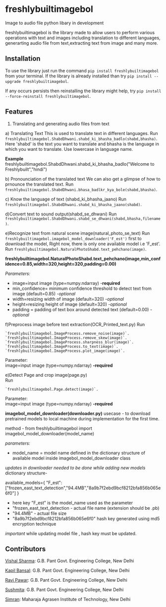 # freshlybuiltimagebol
Image to audio file python libary in development

freshlybuiltimagebol is the library made to allow users to perform various operations with text and images including translation to different languages, generarting audio file from text,extracting text from image and many more.

## Installation
To use the library just run the command `pip install freshlybuiltimagebol` from your terminal. If the library is already installed than try `pip install --upgrade freshlybuiltimagebol`.

If any occurs persists then reinstalling the library might help, try `pip install --force-reinstall freshlybuiltimagebol`.

## Features
1. Translating and generating audio files from text
 
 a) Translating Text
 This is used to translate text in different languages.
 Run `freshlybuiltimagebol.ShabdDhwani.shabd_ki_bhasha_badlo(shabd,bhasha)`.
 Here 'shabd' is the text you want to translate and bhasha is the language in which you want to translate. Use lowercase in language name.
 
**Example**
freshlybuiltimagebol.ShabdDhwani.shabd_ki_bhasha_badlo("Welcome to Freshlybuilt","hindi")

b) Pronounciation of the translated text
We can also get a glimpse of how to prnounce the translated text.
Run `freshlybuiltimagebol.ShabdDhwani.bhasa_badlkr_kya_bole(shabd,bhasha)`.

c) Know the language of text (shabd_ki_bhasha_jaano)
Run `freshlybuiltimagebol.ShabdDhwani.shabd_ki_bhasha_jaano(shabd)`.

d)Convert text to sound output(shabd_se_dhwani)
Run `freshlybuiltimagebol.ShabdDhwani.shabd_se_dhwani(shabd,bhasha,filename)`. 
 
e)Recognize text from natural scene image(natural_photo_se_text)
Run `freshlybuiltimagebol.imagebol_model_downloader('F_est')` first to download the model, Right now, there is only one available model i.e 'F_est'.
Run `freshlybuiltimagebol.NaturalPhotoShabd.text_pehchano(image)`.

**freshlybuiltimagebol.NaturalPhotoShabd.text_pehchano(image,min_confidence=0.85,width=320,height=320,padding=0.00)**  

*Parameters:*  
- image=input image (type=numpy.ndarray) -**required**  
- min_confidence= minimum confidence threshold to detect text from image (default=0.85) -*optional*  
- width=resizing width of image (default=320) -*optional*  
- height=resizing height of image (default=320) -*optional*  
- padding = padding of text box around detected text (default=0.00) -*optional*  

f)Preprocess image before text extraction(OCR_Printed_text.py)
Run 

    `freshlybuiltimagebol.ImageProcess.remove_noise(image)`.  
    `freshlybuiltimagebol.ImageProcess.remove_skew(image)`.  
    `freshlybuiltimagebol.ImageProcess.sharpness_blur(image)`.  
    `freshlybuiltimagebol.ImageProcess.to_text(image)`.  
    `freshlybuiltimagebol.ImageProcess.plot_image(image)`.  
    
Parameter:  
    image=input image (type=numpy.ndarray) **-required** 

e)Detect Page and crop image(page.py)    
Run 

    `freshlybuiltimagebol.Page.detect(image)`.    
 
Parameter:  
    image=input image (type=numpy.ndarray) **-required** 
   
   
**imagebol_model_downloader(downloader.py)**
usecase - to download pretrained models to local machine during implementation for the first time.

method - from freshlybuiltimagebol import imagebol_model_downloader(model_name)

*parameters:*
- model_name = model name defined in the dictionary structure of available model inside imagebol_model_downloader class

*updates in downloader needed to be done while adding new models*
 dictionary structure-

 available_models={
            "F_est":["frozen_east_text_detection","94.4MB","8a9b7f2ebd9bcf8212bfa856b065e6f0"]
            }

- here key "F_est" is the model_name used as the parameter
- "frozen_east_text_detection - actual file name   (extension should be .pb)
- "94.4MB" - actual file size
- "8a9b7f2ebd9bcf8212bfa856b065e6f0" hash key generated using md5 encryption technique

*important* while updating model file , hash key must be updated. 

## Contributors
[Vishal Sharma](https://github.com/vishal2612200/):		G.B. Pant Govt. Engineering College, New Delhi

[Kapil Bansal](https://github.com/devkapilbansal):		G.B. Pant Govt. Engineering College, New Delhi

[Ravi Pawar](https://github.com/ravi5175):		G.B. Pant Govt. Engineering College, New Delhi

[Sushmita](https://github.com/17sushmita):		G.B. Pant Govt. Engineering College, New Delhi

[Simran](https://github.com/ishvik):		Maharaja Agrasen Institute of Technology, New Delhi
